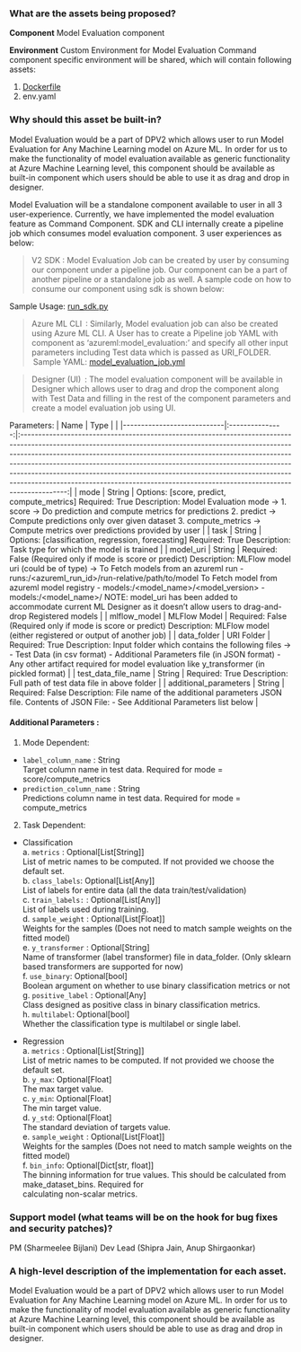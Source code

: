 ### What are the assets being proposed?
**Component**
  Model Evaluation component

**Environment**
  Custom Environment for Model Evaluation
  Command component specific environment will be shared, which will contain following assets: 

  1. [Dockerfile](https://microsoft.sharepoint.com/:u:/t/SDAutoML/EbYHBgGmkmNNjUIvWEyci3gBT-Uqu73nwf5UPMj02BP0ow?e=G5wxcE)
  2. env.yaml

  
### Why should this asset be built-in?

Model Evaluation would be a part of DPV2 which allows user to run Model Evaluation for Any Machine Learning model on Azure ML.  In order for us to make the functionality of model evaluation available as generic functionality at Azure Machine Learning level, this component should be available as built-in component which users should be able to use it as drag and drop in designer.

Model Evaluation will be a standalone component available to user in all 3 user-experience. Currently, we have implemented the model evaluation feature as Command Component. SDK and CLI internally create a pipeline job which consumes model evaluation component. 3 user experiences as below: 

> V2 SDK : Model Evaluation Job can be created by user by consuming our component under a pipeline job. Our component can be a part of another pipeline or a standalone job as well. A sample code on how to consume our component using sdk is shown below:  

Sample Usage: [run_sdk.py](https://microsoft.sharepoint.com/:u:/t/SDAutoML/EZfUQhn23A9MssukOMQFFAEB_p47M2tuCiV83-9FtJPnng?e=ZNxexu)


  
> Azure ML CLI  : Similarly, Model evaluation job can also be created using Azure ML CLI. A User has to create a Pipeline job YAML with component as ‘azureml:model_evaluation:<version>’ and specify all other input parameters including Test data which is passed as URI_FOLDER.   
  
 Sample YAML: [model_evaluation_job.yml](https://microsoft.sharepoint.com/:u:/t/SDAutoML/EazUe_t9YbBDmvbW6gS-y4cBb1dvvKfZbWaB9RoZ8M_VEg?e=2dyLxU)  

  
> Designer (UI)  : The model evaluation component will be available in Designer which allows user to drag and drop the component along with Test Data and filling in the rest of the component parameters and create a model evaluation job using UI.

Parameters:
|       Name                 |        Type     |                                                                                                                                                                                                                                                                                                                                                                                                                                                                                                   |
|----------------------------|:---------------:|:-------------------------------------------------------------------------------------------------------------------------------------------------------------------------------------------------------------------------------------------------------------------------------------------------------------------------------------------------------------------------------------------------------------------------------------------------------------------------------------------------:|
|     mode                   |   String        |   Options: [score, predict, compute_metrics]  Required: True  Description: Model Evaluation mode ->         1. score -> Do prediction and compute metrics for predictions        2. predict -> Compute predictions only over given dataset        3. compute_metrics -> Compute metrics over predictions provided by user                                                                                                                                                                         |
|     task                   |   String        |   Options: [classification, regression, forecasting]  Required: True  Description: Task type for which the model is trained                                                                                                                                                                                                                                                                                                                                                                       |
|     model_uri              |   String        |   Required: False (Required only if mode is score or predict)  Description: MLFlow model uri (could be of type) ->        To Fetch models from an azureml run        - runs:/<azureml_run_id>/run-relative/path/to/model        To Fetch model from azureml model registry        - models:/<model_name>/<model_version>        - models:/<model_name>/<stage>  NOTE: model_uri has been added to accommodate current ML Designer as it doesn’t allow users to drag-and-drop Registered models    |
|     mlflow_model           |   MLFlow Model  |   Required: False (Required only if mode is score or predict)  Description: MLFlow model (either registered or output of another job)                                                                                                                                                                                                                                                                                                                                                             |
|     data_folder            |   URI Folder    |   Required: True  Description: Input folder which contains the following files ->        - Test Data (in csv format)        - Additional Parameters file (in JSON format)        - Any other artifact required for model evaluation like y_transformer (in pickled format)                                                                                                                                                                                                                        |
|     test_data_file_name    |   String        |   Required: True  Description: Full path of test data file in above folder                                                                                                                                                                                                                                                                                                                                                                                                                        |
|     additional_parameters  |   String        |   Required: False  Description: File name of the additional parameters JSON file.        Contents of JSON File:        - See Additional Parameters list below                               |

#### Additional Parameters :

1. Mode Dependent:
  - `label_column_name` : String   
    Target column name in test data. Required for mode = score/compute_metrics
  - `prediction_column_name` : String   
    Predictions column name in test data. Required for mode = compute_metrics
  
2. Task Dependent:
  - Classification  
    a. `metrics` : Optional[List[String]]    
    List of metric names to be computed. If not provided we choose the default set.  
    b. `class_labels`: Optional[List[Any]]  
    List of labels for entire data (all the data train/test/validation)  
    c. `train_labels:` : Optional[List[Any]]  
    List of labels used during training.  
    d. `sample_weight` : Optional[List[Float]]   
    Weights for the samples (Does not need to match sample weights on the fitted model)  
    e. `y_transformer` : Optional[String]   
    Name of transformer (label transformer) file in data_folder. (Only sklearn based transformers are supported for now)  
    f. `use_binary`: Optional[bool]   
    Boolean argument on whether to use binary classification metrics or not  
    g. `positive_label` : Optional[Any]  
    Class designed as positive class in binary classification metrics.  
    h. `multilabel`: Optional[bool]  
    Whether the classification type is multilabel or single label.  

  - Regression  
    a. `metrics` : Optional[List[String]]    
    List of metric names to be computed. If not provided we choose the default set.  
    b. `y_max`: Optional[Float]  
    The max target value.  
    c. `y_min`: Optional[Float]  
    The min target value.  
    d. `y_std`: Optional[Float]  
    The standard deviation of targets value.  
    e. `sample_weight` : Optional[List[Float]]   
    Weights for the samples (Does not need to match sample weights on the fitted model)   
    f. `bin_info`: Optional[Dict[str, float]]   
    The binning information for true values. This should be calculated from make_dataset_bins. Required for   
    calculating non-scalar metrics.  


### Support model (what teams will be on the hook for bug fixes and security patches)?
PM (Sharmeelee Bijlani)
Dev Lead (Shipra Jain, Anup Shirgaonkar)

### A high-level description of the implementation for each asset.

Model Evaluation would be a part of DPV2 which allows user to run Model Evaluation for Any Machine Learning model on Azure ML.  In order for us to make the functionality of model evaluation available as generic functionality at Azure Machine Learning level, this component should be available as built-in component which users should be able to use as drag and drop in designer.
